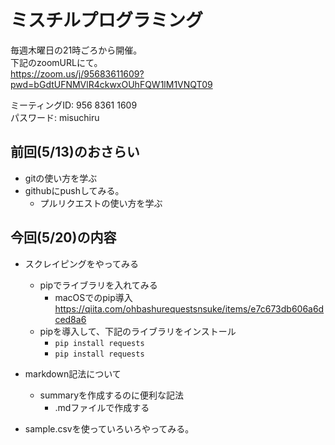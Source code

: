 # ミスチルプログラミング
毎週木曜日の21時ごろから開催。  
下記のzoomURLにて。  
https://zoom.us/j/95683611609?pwd=bGdtUFNMVlR4ckwxOUhFQW1lM1VNQT09
  
ミーティングID: 956 8361 1609  
パスワード: misuchiru  
  
## 前回(5/13)のおさらい
- gitの使い方を学ぶ
- githubにpushしてみる。
    - プルリクエストの使い方を学ぶ


## 今回(5/20)の内容
- スクレイピングをやってみる
    - pipでライブラリを入れてみる
        - macOSでのpip導入
        https://qiita.com/ohbashurequestsnsuke/items/e7c673db606a6dced8a6
    - pipを導入して、下記のライブラリをインストール
        - `pip install requests`
        - `pip install requests`

- markdown記法について
    - summaryを作成するのに便利な記法
        - .mdファイルで作成する

- sample.csvを使っていろいろやってみる。